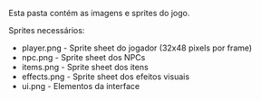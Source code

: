 Esta pasta contém as imagens e sprites do jogo.

Sprites necessários:
- player.png - Sprite sheet do jogador (32x48 pixels por frame)
- npc.png - Sprite sheet dos NPCs
- items.png - Sprite sheet dos itens
- effects.png - Sprite sheet dos efeitos visuais
- ui.png - Elementos da interface
